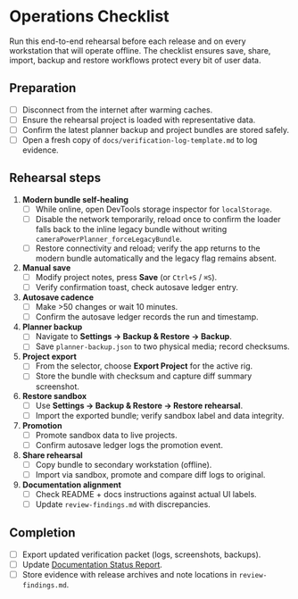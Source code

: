 # Operations Checklist

Run this end-to-end rehearsal before each release and on every workstation that
will operate offline. The checklist ensures save, share, import, backup and
restore workflows protect every bit of user data.

## Preparation

- [ ] Disconnect from the internet after warming caches.
- [ ] Ensure the rehearsal project is loaded with representative data.
- [ ] Confirm the latest planner backup and project bundles are stored safely.
- [ ] Open a fresh copy of `docs/verification-log-template.md` to log evidence.

## Rehearsal steps

1. **Modern bundle self-healing**
   - [ ] While online, open DevTools storage inspector for `localStorage`.
   - [ ] Disable the network temporarily, reload once to confirm the loader falls back to the inline legacy bundle without writing `cameraPowerPlanner_forceLegacyBundle`.
   - [ ] Restore connectivity and reload; verify the app returns to the modern bundle automatically and the legacy flag remains absent.
2. **Manual save**
   - [ ] Modify project notes, press **Save** (or `Ctrl+S` / `⌘S`).
   - [ ] Verify confirmation toast, check autosave ledger entry.
3. **Autosave cadence**
   - [ ] Make >50 changes or wait 10 minutes.
   - [ ] Confirm the autosave ledger records the run and timestamp.
4. **Planner backup**
   - [ ] Navigate to **Settings → Backup & Restore → Backup**.
   - [ ] Save `planner-backup.json` to two physical media; record checksums.
5. **Project export**
   - [ ] From the selector, choose **Export Project** for the active rig.
   - [ ] Store the bundle with checksum and capture diff summary screenshot.
6. **Restore sandbox**
   - [ ] Use **Settings → Backup & Restore → Restore rehearsal**.
   - [ ] Import the exported bundle; verify sandbox label and data integrity.
7. **Promotion**
   - [ ] Promote sandbox data to live projects.
   - [ ] Confirm autosave ledger logs the promotion event.
8. **Share rehearsal**
   - [ ] Copy bundle to secondary workstation (offline).
   - [ ] Import via sandbox, promote and compare diff logs to original.
9. **Documentation alignment**
   - [ ] Check README + docs instructions against actual UI labels.
   - [ ] Update `review-findings.md` with discrepancies.

## Completion

- [ ] Export updated verification packet (logs, screenshots, backups).
- [ ] Update [Documentation Status Report](documentation-status-report-template.md).
- [ ] Store evidence with release archives and note locations in `review-findings.md`.
